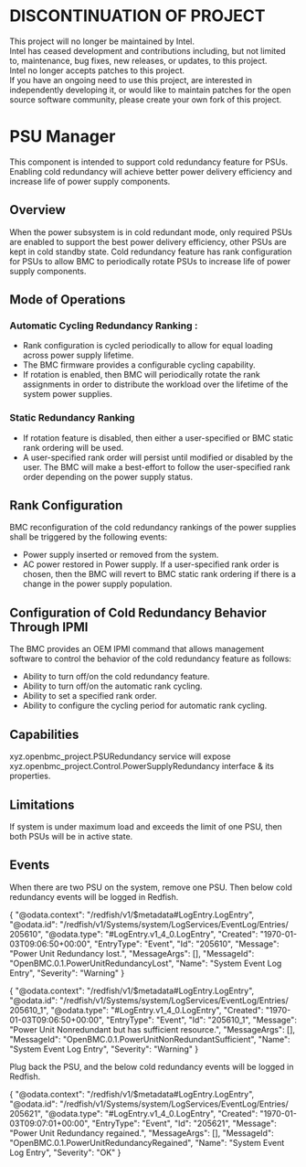# DISCONTINUATION OF PROJECT #  
This project will no longer be maintained by Intel.  
Intel has ceased development and contributions including, but not limited to, maintenance, bug fixes, new releases, or updates, to this project.  
Intel no longer accepts patches to this project.  
 If you have an ongoing need to use this project, are interested in independently developing it, or would like to maintain patches for the open source software community, please create your own fork of this project.  
# PSU Manager
This component is intended to support cold redundancy feature for PSUs.
Enabling cold redundancy will achieve better power delivery efficiency
and increase life of power supply components.

## Overview
When the power subsystem is in cold redundant mode, only required
PSUs are enabled to support the best power delivery efficiency,
other PSUs are kept in cold standby state. Cold redundancy feature
has rank configuration for PSUs to allow BMC to periodically rotate
PSUs to increase life of power supply components.

## Mode of Operations
### Automatic Cycling Redundancy Ranking :
* Rank configuration is cycled periodically to allow for equal loading across
  power supply lifetime.
* The BMC firmware provides a configurable cycling capability.
* If rotation is enabled, then BMC will periodically rotate the rank
  assignments in order to distribute the workload over the lifetime of the system
  power supplies.

### Static Redundancy Ranking
* If rotation feature is disabled, then either a user-specified or BMC
  static rank ordering will be used.
* A user-specified rank order will persist until modified or disabled by
  the user. The BMC will make a best-effort to follow the user-specified
  rank order depending on the power supply status.

## Rank Configuration
BMC reconfiguration of the cold redundancy rankings of the power supplies
shall be triggered by the following events:
* Power supply inserted or removed from the system.
* AC power restored in Power supply.
If a user-specified rank order is chosen, then the BMC will revert
to BMC static rank ordering if there is a change in the power supply
population.

## Configuration of Cold Redundancy Behavior Through IPMI
The BMC provides an OEM IPMI command that allows management software to
control the behavior of the cold redundancy feature as follows:
* Ability to turn off/on the cold redundancy feature.
* Ability to turn off/on the automatic rank cycling.
* Ability to set a specified rank order.
* Ability to configure the cycling period for automatic rank cycling.

## Capabilities
xyz.openbmc_project.PSURedundancy service will expose
xyz.openbmc_project.Control.PowerSupplyRedundancy interface & its properties.

## Limitations
If system is under maximum load and exceeds the limit of one PSU,
then both PSUs will be in active state.

## Events
When there are two PSU on the system, remove one PSU.
Then below cold redundancy events will be logged in Redfish.

{
    "@odata.context": "/redfish/v1/$metadata#LogEntry.LogEntry",
    "@odata.id": "/redfish/v1/Systems/system/LogServices/EventLog/Entries/
    205610",
    "@odata.type": "#LogEntry.v1_4_0.LogEntry",
    "Created": "1970-01-03T09:06:50+00:00",
    "EntryType": "Event",
    "Id": "205610",
    "Message": "Power Unit Redundancy lost.",
    "MessageArgs": [],
    "MessageId": "OpenBMC.0.1.PowerUnitRedundancyLost",
    "Name": "System Event Log Entry",
    "Severity": "Warning"
}

{
    "@odata.context": "/redfish/v1/$metadata#LogEntry.LogEntry",
    "@odata.id": "/redfish/v1/Systems/system/LogServices/EventLog/Entries/
    205610_1",
    "@odata.type": "#LogEntry.v1_4_0.LogEntry",
    "Created": "1970-01-03T09:06:50+00:00",
    "EntryType": "Event",
    "Id": "205610_1",
    "Message": "Power Unit Nonredundant but has sufficient resource.",
    "MessageArgs": [],
    "MessageId": "OpenBMC.0.1.PowerUnitNonRedundantSufficient",
    "Name": "System Event Log Entry",
    "Severity": "Warning"
}

Plug back the PSU, and the below cold redundancy events will be logged in
Redfish.

{
    "@odata.context": "/redfish/v1/$metadata#LogEntry.LogEntry",
    "@odata.id": "/redfish/v1/Systems/system/LogServices/EventLog/Entries/
    205621",
    "@odata.type": "#LogEntry.v1_4_0.LogEntry",
    "Created": "1970-01-03T09:07:01+00:00",
    "EntryType": "Event",
    "Id": "205621",
    "Message": "Power Unit Redundancy regained.",
    "MessageArgs": [],
    "MessageId": "OpenBMC.0.1.PowerUnitRedundancyRegained",
    "Name": "System Event Log Entry",
    "Severity": "OK"
}
